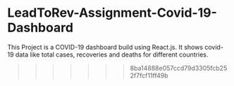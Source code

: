 # LeadToRev-Assignment-Covid-19-Dashboard
This Project is a COVID-19 dashboard build using React.js. It shows covid-19 data like total cases, recoveries and deaths for different countries.
>>>>>>> 8ba14888e057ccd79d3305fcb252f7fcf11ff49b
